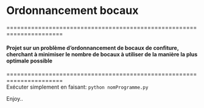 # Ordonnancement bocaux
======================================================================
#### Projet sur un problème d’ordonnancement de bocaux de confiture, cherchant à minimiser le nombre de bocaux à utiliser de la manière la plus optimale possible  
======================================================================  
Exécuter simplement en faisant: `python nomProgramme.py`  


Enjoy..  
